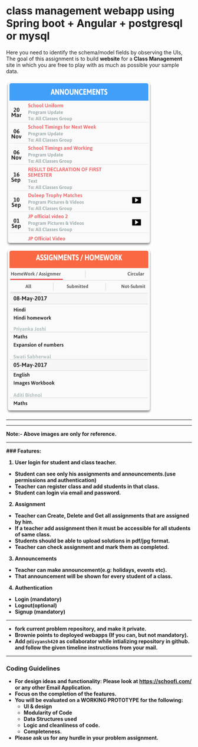 # class management webapp using Spring boot + Angular + postgresql or mysql 


Here you need to identify the schema/model fields by observing the UIs, The goal of this assignment is to build **website** for a **Class Management** site in which you are free to play with as much as possible your sample data.

<img src="class_mng1.png" />
<img src="classmng2.png" />

---

<hr>
<b>Note:- Above images are only for reference.<b><hr>
### Features:

1. User login for student and class teacher.

-  Student can see only his assignments and announcements.(use permissions and authentication)
-  Teacher can register class and add students in that class.
-  Student can login via email and password.

2. Assignment

- Teacher can Create, Delete and Get all assignments that are assigned by him.
- If a teacher add assignment  then it must be accessible for all students of same class.
- Students should be able to upload solutions in pdf/jpg format.
- Teacher can check assignment and mark them as completed.

3. Announcements <br>

- Teacher can make  announcement(e.g: holidays, events etc).
- That announcement will be shown for every student of a class.

4. Authentication

- Login (mandatory)
- Logout(optional)
- Signup (mandatory)

<hr>


- **fork** current problem repository, and make it **private**.
- Brownie points to deployed webapps (If you can, but not mandatory).
- **Add `@divyansh420` as collaborator while intializing repository in github. and follow the given timeline instructions from your mail.**


<hr>

### Coding Guidelines

- For design ideas and functionality: Please look at https://schoofi.com/ or any other Email Application.
- Focus on the completion of the features.
- You will be evaluated on a **WORKING PROTOTYPE** for the following:
  - UI & design
  - Modularity of Code
  - Data Structures used
  - Logic and cleanliness of code.
  - Completeness.
- Please ask us for any hurdle in your problem assignment.


